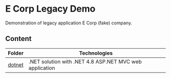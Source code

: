 # E Corp Legacy Demo

Demonstration of legacy application E Corp (fake) company.

## Content

Folder                     | Technologies
---------------------------|--------------------------------------------------------
[dotnet](dotnet/README.md) | .NET solution with .NET 4.8 ASP.NET MVC web application
